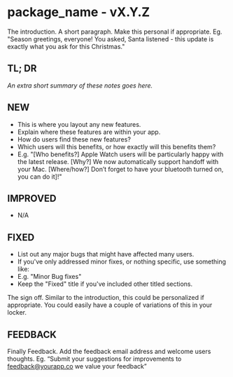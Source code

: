 # package_name - vX.Y.Z
The introduction. A short paragraph. Make this personal if appropriate. Eg. "Season greetings, everyone! You asked, Santa listened - this update is exactly what you ask for this Christmas."

## TL; DR
*An extra short summary of these notes goes here.*

## NEW
* This is where you layout any new features.
* Explain where these features are within your app.
* How do users find these new features?
* Which users will this benefits, or how exactly will this benefits them?
* E.g. "[Who benefits?] Apple Watch users will be particularly happy with the latest release. [Why?] We now automatically support handoff with your Mac. [Where/how?] Don’t forget to have your bluetooth turned on, you can do it]!"

## IMPROVED
* N/A

## FIXED
* List out any major bugs that might have affected many users.
* If you've only addressed minor fixes, or nothing specific, use something like:
* E.g. "Minor Bug fixes"
* Keep the "Fixed" title if you've included other titled sections.

The sign off. Similar to the introduction, this could be personalized if appropriate. You could easily have a couple of variations of this in your locker.

## FEEDBACK
Finally Feedback. Add the feedback email address and welcome users thoughts. Eg. “Submit your suggestions for improvements to  feedback@yourapp.co we value your feedback”
